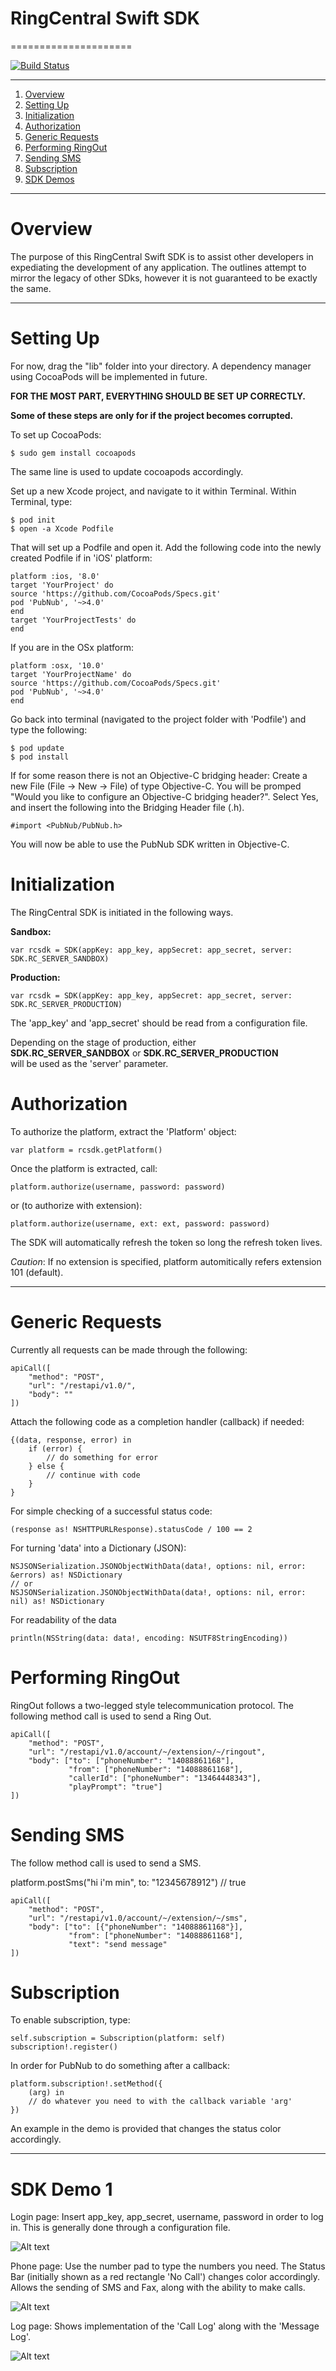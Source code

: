 # RingCentral Swift SDK
=====================

[![Build Status](https://travis-ci.org/mintseng/ringcentral-swift.svg?branch=master)](https://travis-ci.org/mintseng/ringcentral-swift)

***

1. [Overview](#overview)
2. [Setting Up](#setting-up)
3. [Initialization](#initialization)
4. [Authorization](#authorization)
5. [Generic Requests](#generic-requests)
6. [Performing RingOut](#performing-ringout)
7. [Sending SMS](#sending-sms)
8. [Subscription](#subscription)
9. [SDK Demos](#sdk-demos)


***

# Overview

The purpose of this RingCentral Swift SDK is to assist other developers in expediating the
development of any application. The outlines attempt to mirror the legacy of other SDks,
however it is not guaranteed to be exactly the same.

***

# Setting Up

For now, drag the "lib" folder into your directory.
A dependency manager using CocoaPods will be implemented in future.

**FOR THE MOST PART, EVERYTHING SHOULD BE SET UP CORRECTLY.**

**Some of these steps are only for if the project becomes corrupted.**

To set up CocoaPods:

    $ sudo gem install cocoapods

The same line is used to update cocoapods accordingly.

Set up a new Xcode project, and navigate to it within Terminal.
Within Terminal, type:

    $ pod init
    $ open -a Xcode Podfile

That will set up a Podfile and open it.
Add the following code into the newly created Podfile if in 'iOS' platform:

    platform :ios, '8.0'
    target 'YourProject' do
    source 'https://github.com/CocoaPods/Specs.git'
    pod 'PubNub', '~>4.0'
    end
    target 'YourProjectTests' do
    end

If you are in the OSx platform:

    platform :osx, '10.0'
    target 'YourProjectName' do
    source 'https://github.com/CocoaPods/Specs.git'
    pod 'PubNub', '~>4.0'
    end

Go back into terminal (navigated to the project folder with 'Podfile') and type the following:

    $ pod update
    $ pod install

If for some reason there is not an Objective-C bridging header:
Create a new File (File -> New -> File) of type Objective-C.
You will be promped "Would you like to configure an Objective-C bridging header?".
Select Yes, and insert the following into the Bridging Header file (.h).

    #import <PubNub/PubNub.h>

You will now be able to use the PubNub SDK written in Objective-C.

# Initialization

The RingCentral SDK is initiated in the following ways.

**Sandbox:**

    var rcsdk = SDK(appKey: app_key, appSecret: app_secret, server: SDK.RC_SERVER_SANDBOX)

**Production:**

    var rcsdk = SDK(appKey: app_key, appSecret: app_secret, server: SDK.RC_SERVER_PRODUCTION)

The 'app_key' and 'app_secret' should be read from a configuration file.

Depending on the stage of production, either                                        
**SDK.RC_SERVER_SANDBOX** or **SDK.RC_SERVER_PRODUCTION**                                   
will be used as the 'server' parameter.

# Authorization

To authorize the platform, extract the 'Platform' object:

    var platform = rcsdk.getPlatform()

Once the platform is extracted, call:

    platform.authorize(username, password: password)

or (to authorize with extension):

    platform.authorize(username, ext: ext, password: password)

The SDK will automatically refresh the token so long the refresh token lives.

*Caution*: If no extension is specified, platform automitically refers extension 101 (default).
***

# Generic Requests

Currently all requests can be made through the following:

    apiCall([
        "method": "POST",
        "url": "/restapi/v1.0/",
        "body": ""
    ])

Attach the following code as a completion handler (callback) if needed:

    {(data, response, error) in
        if (error) {
            // do something for error
        } else {
            // continue with code
        }
    }

For simple checking of a successful status code:

    (response as! NSHTTPURLResponse).statusCode / 100 == 2


For turning 'data' into a Dictionary (JSON):

    NSJSONSerialization.JSONObjectWithData(data!, options: nil, error: &errors) as! NSDictionary
    // or
    NSJSONSerialization.JSONObjectWithData(data!, options: nil, error: nil) as! NSDictionary


For readability of the data

    println(NSString(data: data!, encoding: NSUTF8StringEncoding))

# Performing RingOut

RingOut follows a two-legged style telecommunication protocol.
The following method call is used to send a Ring Out.

    apiCall([
        "method": "POST",
        "url": "/restapi/v1.0/account/~/extension/~/ringout",
        "body": ["to": ["phoneNumber": "14088861168"],
                 "from": ["phoneNumber": "14088861168"],
                 "callerId": ["phoneNumber": "13464448343"],
                 "playPrompt": "true"]
    ])

# Sending SMS

The follow method call is used to send a SMS.

platform.postSms("hi i'm min", to: "12345678912") // true
    
    apiCall([
        "method": "POST",
        "url": "/restapi/v1.0/account/~/extension/~/sms",
        "body": ["to": [{"phoneNumber": "14088861168"}],
                 "from": ["phoneNumber": "14088861168"],
                 "text": "send message"
    ])


# Subscription

To enable subscription, type:

    self.subscription = Subscription(platform: self)
    subscription!.register()

In order for PubNub to do something after a callback:

    platform.subscription!.setMethod({
        (arg) in
        // do whatever you need to with the callback variable 'arg'
    })

An example in the demo is provided that changes the status color accordingly.

***

# SDK Demo 1

Login page:
    Insert app_key, app_secret, username, password in order to log in.
    This is generally done through a configuration file.

![Alt text](/img/login.png?raw=true "Optional Title")

Phone page:
    Use the number pad to type the numbers you need.
    The Status Bar (initially shown as a red rectangle 'No Call') changes color accordingly.
    Allows the sending of SMS and Fax, along with the ability to make calls.

![Alt text](/img/phone.png?raw=true "Optional Title")

Log page:
    Shows implementation of the 'Call Log' along with the 'Message Log'.

![Alt text](/img/log.png?raw=true "Optional Title")


